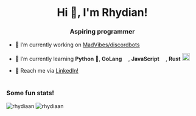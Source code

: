 <h1 align="center">Hi 👋, I'm Rhydian!</h1>
<h3 align="center">Aspiring programmer</h3>

- 🔭 I’m currently working on [MadVibes/discordbots](https://github.com/MadVibes/discordbots)

- 🌱 I’m currently learning **Python** 🐍, **GoLang** <img src="https://cdn.discordapp.com/attachments/689264811699077121/1036985398594908160/gopher.png" width=13>, **JavaScript** <img src="https://upload.wikimedia.org/wikipedia/commons/thumb/6/6a/JavaScript-logo.png/600px-JavaScript-logo.png?20120221235433" width=13>, **Rust** <img src="https://rustacean.net/assets/rustacean-flat-noshadow.png" width=20> 

- 📄 Reach me via [LinkedIn!](https://www.linkedin.com/in/rhydian-sion-davies/)


<h1></h1>
<h3 align="left">Some fun stats!</h3>
<p>
  <img src="https://github-readme-streak-stats.herokuapp.com/?user=rhydiaan&theme=dark" alt="rhydiaan" />
  <img src="https://github-readme-stats.vercel.app/api?username=rhydiaan&show_icons=true&theme=dark&locale=en" alt="rhydiaan" />
</p> 
